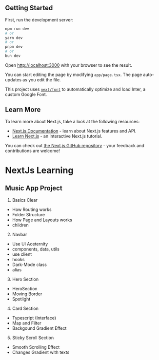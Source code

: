 ## Getting Started

First, run the development server:

```bash
npm run dev
# or
yarn dev
# or
pnpm dev
# or
bun dev
```

Open [http://localhost:3000](http://localhost:3000) with your browser to see the result.

You can start editing the page by modifying `app/page.tsx`. The page auto-updates as you edit the file.

This project uses [`next/font`](https://nextjs.org/docs/basic-features/font-optimization) to automatically optimize and load Inter, a custom Google Font.

## Learn More

To learn more about Next.js, take a look at the following resources:

- [Next.js Documentation](https://nextjs.org/docs) - learn about Next.js features and API.
- [Learn Next.js](https://nextjs.org/learn) - an interactive Next.js tutorial.

You can check out [the Next.js GitHub repository](https://github.com/vercel/next.js/) - your feedback and contributions are welcome!

# NextJs Learning

## Music App Project

1. Basics Clear

- How Routing works
- Folder Structure
- How Page and Layouts works
- children

2. Navbar

- Use UI Aceternity
- components, data, utils
- use client
- hooks
- Dark-Mode class
- alias

3. Hero Section

- HeroSection
- Moving Border
- Spotlight

4. Card Section

- Typescript (Interface)
- Map and Filter
- Backgound Gradient Effect

5. Sticky Scroll Section

- Smooth Scrolling Effect
- Changes Gradient with texts
